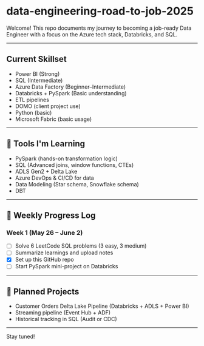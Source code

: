 # data-engineering-road-to-job-2025
Welcome! This repo documents my journey to becoming a job-ready Data Engineer with a focus on the Azure tech stack, Databricks, and SQL.

---

## Current Skillset

- Power BI (Strong)
- SQL (Intermediate)
- Azure Data Factory (Beginner–Intermediate)
- Databricks + PySpark (Basic understanding)
- ETL pipelines
- DOMO (client project use)
- Python (basic)
- Microsoft Fabric (basic usage)

---

## 🧰 Tools I'm Learning

- PySpark (hands-on transformation logic)
- SQL (Advanced joins, window functions, CTEs)
- ADLS Gen2 + Delta Lake
- Azure DevOps & CI/CD for data
- Data Modeling (Star schema, Snowflake schema)
- DBT
  

---

## 📅 Weekly Progress Log

### Week 1 (May 26 – June 2)

- [ ] Solve 6 LeetCode SQL problems (3 easy, 3 medium)
- [ ] Summarize learnings and upload notes
- [x] Set up this GitHub repo 
- [ ] Start PySpark mini-project on Databricks

---

## 📂 Planned Projects

- Customer Orders Delta Lake Pipeline (Databricks + ADLS + Power BI)
- Streaming pipeline (Event Hub + ADF)
- Historical tracking in SQL (Audit or CDC)

---

Stay tuned!
